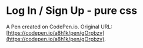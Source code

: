 # Log In / Sign Up - pure css 

A Pen created on CodePen.io. Original URL: [https://codepen.io/a8h1k/pen/gOrpbzv](https://codepen.io/a8h1k/pen/gOrpbzv).


